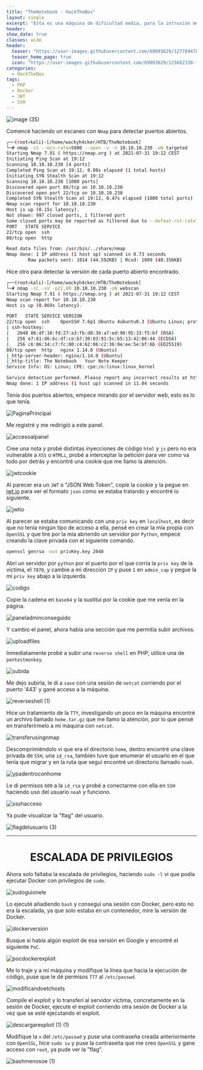 ```yaml
---
title: "TheNotebook - HackTheBox"
layout: single
excerpt: "Esta es una máquina de dificultad media, para la intrusión mediante la cookie logre saber que estaba tratando con un ataque JWT, para romperlo me cree una cookie nueva tirando desde mi clave privada por un servidor por Python y cambio de panel, tenía una opción de subir de archivos, cree una reverse Shell y la subí, para la escalada de privilegios me aproveche de una versión vulnerable de Docker."
header:
show_date: true
classes: wide
header:
  teaser: "https://user-images.githubusercontent.com/69093629/127784478-22759c0e-2a0d-4735-b467-ccb39e2e8b18.png"
  teaser_home_page: true
  icon: "https://user-images.githubusercontent.com/69093629/125662338-fd8b3b19-3a48-4fb0-b07c-86c047265082.png"
categories:
  - HackTheBox
tags:
  - PHP
  - Docker
  - JWT
  - SSH
---
```


![image (35)](https://user-images.githubusercontent.com/69093629/129931228-f352f4a7-ecdb-49ef-9786-099fcce0e627.png)

Comencé haciendo un escaneo con `Nmap` para detectar puertos abiertos.

```bash 
┌──(root💀kali)-[/home/wackyh4cker/HTB/TheNotebook]
└─# nmap -sS --min-rate=5000 --open -v -n 10.10.10.230 -oN targeted
Starting Nmap 7.91 ( https://nmap.org ) at 2021-07-31 19:12 CEST
Initiating Ping Scan at 19:12
Scanning 10.10.10.230 [4 ports]
Completed Ping Scan at 19:12, 0.08s elapsed (1 total hosts)
Initiating SYN Stealth Scan at 19:12
Scanning 10.10.10.230 [1000 ports]
Discovered open port 80/tcp on 10.10.10.230
Discovered open port 22/tcp on 10.10.10.230
Completed SYN Stealth Scan at 19:12, 0.47s elapsed (1000 total ports)
Nmap scan report for 10.10.10.230
Host is up (0.15s latency).
Not shown: 997 closed ports, 1 filtered port
Some closed ports may be reported as filtered due to --defeat-rst-ratelimit
PORT   STATE SERVICE
22/tcp open  ssh
80/tcp open  http

Read data files from: /usr/bin/../share/nmap
Nmap done: 1 IP address (1 host up) scanned in 0.73 seconds
       	Raw packets sent: 1014 (44.592KB) | Rcvd: 1009 (40.356KB)
```

Hice otro para detectar la versión de cada puerto abierto encontrado.

```bash
┌──(root💀kali)-[/home/wackyh4cker/HTB/TheNotebook]
└─# nmap -sC -sV -p22,80 10.10.10.230 -oN webscan             	 
Starting Nmap 7.91 ( https://nmap.org ) at 2021-07-31 19:12 CEST
Nmap scan report for 10.10.10.230
Host is up (0.069s latency).

PORT   STATE SERVICE VERSION
22/tcp open  ssh 	OpenSSH 7.6p1 Ubuntu 4ubuntu0.3 (Ubuntu Linux; protocol 2.0)
| ssh-hostkey:
|   2048 86:df:10:fd:27:a3:fb:d8:36:a7:ed:90:95:33:f5:bf (RSA)
|   256 e7:81:d6:6c:df:ce:b7:30:03:91:5c:b5:13:42:06:44 (ECDSA)
|_  256 c6:06:34:c7:fc:00:c4:62:06:c2:36:0e:ee:5e:bf:6b (ED25519)
80/tcp open  http	nginx 1.14.0 (Ubuntu)
|_http-server-header: nginx/1.14.0 (Ubuntu)
|_http-title: The Notebook - Your Note Keeper
Service Info: OS: Linux; CPE: cpe:/o:linux:linux_kernel

Service detection performed. Please report any incorrect results at https://nmap.org/submit/ .
Nmap done: 1 IP address (1 host up) scanned in 11.04 seconds
```

Tenía dos puertos abiertos, empece mirando por el servidor web, esto es lo que tenía.

![PaginaPrincipal](https://user-images.githubusercontent.com/69093629/127784555-be9394f6-a112-45ac-b968-e899bfe8c4af.png)

Me registré y me redirigió a este panel.

![accesoalpanel](https://user-images.githubusercontent.com/69093629/127784565-718e0d46-ffd0-434e-9970-739318080035.png)

Cree una nota y probé distintas inyecciones de código `html` y `js` pero no era vulnerable a `XSS` o `HTMLi`, probé a interceptar la petición para ver como va todo por detrás y encontré una cookie que me llamo la atención.

![jwtcookie](https://user-images.githubusercontent.com/69093629/127784626-d6684b12-cd00-4841-a60d-cda619895db7.png)

Al parecer era un `JWT` o "JSON Web Token", copie la cookie y la pegue en [jwt.io](https://jwt.io) para ver el formato `json` como se estaba tratando y encontré lo siguiente.

![jwtio](https://user-images.githubusercontent.com/69093629/127784670-55e9afce-d921-48ee-8db2-f2cde7935c9b.png)

Al parecer se estaba comunicando con una `priv key` en `localhost`, es decir que no tenía ningún tipo de acceso a ella, pensé en crear la mía propia con `OpenSSL` y que tire por la mía abriendo un servidor por `Python`, empecé creando la clave privada con el siguiente comando.

```bash
openssl genrsa -out privKey.key 2048
``` 

Abrí un servidor por `python` por el puerto por el que corría la `priv key` de la víctima, el `7070`, y cambie a mi dirección `IP` y puse `1` en `admin_cap` y pegue la mi `priv key` abajo a la izquierda.

![codigo ](https://user-images.githubusercontent.com/69093629/127784840-d48b22b0-a2a6-4aac-a821-1bf7a629f685.png)

Copie la cadena en `base64` y la sustitui por la cookie que me venía en la página.

![paneladminconseguido](https://user-images.githubusercontent.com/69093629/127784916-d01dd378-0ac6-4cb2-9ee1-7d5a494add28.png)

Y cambio el panel, ahora había una sección que me permitía subir archivos.

![uploadfiles](https://user-images.githubusercontent.com/69093629/127784939-95aaa155-21b1-4328-98ee-66c58794d699.png)

Inmediatamente probé a subir una `reverse shell` en PHP, utilice una de `pentestmonkey`.

![subida](https://user-images.githubusercontent.com/69093629/127784972-88b14e18-19fb-45fc-9e7a-e2a5aea08dc0.png)

Me dejo subirla, le di a `save` con una sesión de `netcat` corriendo por el puerto '443' y gané acceso a la máquina.

![reverseshell (1)](https://user-images.githubusercontent.com/69093629/127785005-a0a7153c-f609-4079-8ba6-ab006cff7e60.png)

Hice un tratamiento de la `TTY`, investigando un poco en la máquina encontré un archivo llamado `home.tar.gz` que me llamo la atención, por lo que pensé en transferírmelo a mí máquina con `netcat`.

![transferusingnmap](https://user-images.githubusercontent.com/69093629/127785044-0f98c96a-e111-4c53-bb96-4878f3e6057f.png)

Descomprimiéndolo vi que era el directorio `home`, dentro encontré una clave privada de `SSH`, una `id_rsa`, también tuve que enumerar el usuario en el que tenía que migrar y en la ruta que seguí encontré un directorio llamado `noah`.

![ypadentroconhome](https://user-images.githubusercontent.com/69093629/127785072-76c5a770-7284-47a9-ba7e-a8300a94fec1.png)

Le di permisos `600` a la `id_rsa` y probé a conectarme con ella en `SSH` haciendo uso del usuario `noah` y funciono.

![ssshacceso](https://user-images.githubusercontent.com/69093629/127785391-bec76498-0971-405a-9f70-2c52ce270879.png)

Ya pude visualizar la "flag" del usuario.

![flagdelusuario (3)](https://user-images.githubusercontent.com/69093629/127785441-cdc9b061-7d1b-4a08-b252-ae66a8e78296.jpg)

<hr>
<h1 align="center"><b>ESCALADA DE PRIVILEGIOS</b></h1>

Ahora solo faltaba la escalada de privilegios, haciendo `sudo -l` vi que podía ejecutar Docker con privilegios de `sudo`.

![sudoguionele](https://user-images.githubusercontent.com/69093629/127785458-6b7c09ad-a0c9-49d2-924c-99da531f2a12.png)

Lo ejecuté añadiendo `bash` y conseguí una sesión con Docker, pero esto no era la escalada, ya que solo estaba en un contenedor, mire la versión de Docker.

![dockerversion](https://user-images.githubusercontent.com/69093629/127785504-8970f5a3-4746-4710-8e71-e1837766edc3.png)

Busque si había algún exploit de esa versión en Google y encontré el siguiente `PoC`.

![pocdockerexploit](https://user-images.githubusercontent.com/69093629/127785520-25394cde-7733-416a-9ec6-f9bf94b0f215.png)

Me lo traje y a mí máquina y modifique la línea que hacia la ejecución de código, puse que le dé permisos `777` al `/etc/passwd`.

![modificandoetchosts](https://user-images.githubusercontent.com/69093629/127785669-327b2f5d-b0c4-4b7b-af24-403bf5e4ab4e.png)

Compile el exploit y lo transferí al servidor víctima, concretamente en la sesión de Docker, ejecute el exploit corriendo otra sesión de Docker a la vez que se esté ejecutando el exploit.

![descargarexploit (1) (1)](https://user-images.githubusercontent.com/69093629/127785892-1faeee6d-f798-4dad-9b86-6d4eadca10e4.png)

Modifique la `x` del `/etc/passwd` y puse una contraseña creada anteriormente con `OpenSSL`, hice `sudo su` y puse la contraseña que me creo `OpenSSL` y gane acceso con `root`, ya pude ver la "flag".

![bashmenosoe (1)](https://user-images.githubusercontent.com/69093629/127785688-60e6f17c-073c-4f7e-9139-9387f8cb17a4.png)












